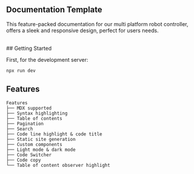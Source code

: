 ## Documentation Template

This feature-packed documentation for our multi platform robot controller, offers a sleek and responsive design, perfect for users needs.

<br/>
## Getting Started

First, for the development server:

```bash
npx run dev

```
## Features

```plaintext
Features
├── MDX supported
├── Syntax highlighting
├── Table of contents
├── Pagination
├── Search
├── Code line highlight & code title
├── Static site generation
├── Custom components
├── Light mode & dark mode
├── Code Switcher
├── Code copy
└── Table of content observer highlight
```

